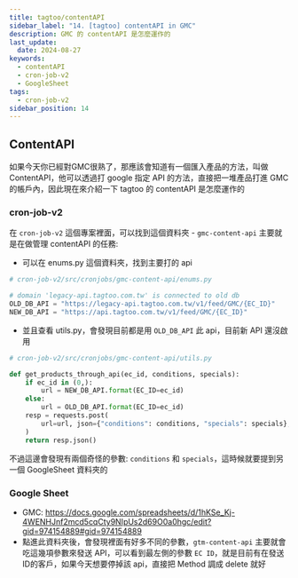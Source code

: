 ```yaml
---
title: tagtoo/contentAPI
sidebar_label: "14. [tagtoo] contentAPI in GMC"
description: GMC 的 contentAPI 是怎麼運作的
last_update:
  date: 2024-08-27
keywords:
  - contentAPI
  - cron-job-v2
  - GoogleSheet
tags:
  - cron-job-v2
sidebar_position: 14
---
```




## ContentAPI

如果今天你已經對GMC很熟了，那應該會知道有一個匯入產品的方法，叫做 ContentAPI，他可以透過打 google 指定 API 的方法，直接把一堆產品打進 GMC 的帳戶內，因此現在來介紹一下 tagtoo 的 contentAPI 是怎麼運作的


### cron-job-v2

在 `cron-job-v2` 這個專案裡面，可以找到這個資料夾 - `gmc-content-api` 主要就是在做管理 contentAPI 的任務:

* 可以在 enums.py 這個資料夾，找到主要打的 api
```py
# cron-job-v2/src/cronjobs/gmc-content-api/enums.py 

# domain 'legacy-api.tagtoo.com.tw' is connected to old db
OLD_DB_API = "https://legacy-api.tagtoo.com.tw/v1/feed/GMC/{EC_ID}"
NEW_DB_API = "https://api.tagtoo.com.tw/v1/feed/GMC/{EC_ID}"
```

* 並且查看 utils.py，會發現目前都是用 `OLD_DB_API` 此 api，目前新 API 還沒啟用
```py
# cron-job-v2/src/cronjobs/gmc-content-api/utils.py

def get_products_through_api(ec_id, conditions, specials):
    if ec_id in (0,):
        url = NEW_DB_API.format(EC_ID=ec_id)
    else:
        url = OLD_DB_API.format(EC_ID=ec_id)
    resp = requests.post(
        url=url, json={"conditions": conditions, "specials": specials}, timeout=300
    )
    return resp.json()
```

不過這邊會發現有兩個奇怪的參數: `conditions` 和 `specials`，這時候就要提到另一個 GoogleSheet 資料夾的


### Google Sheet
* GMC: https://docs.google.com/spreadsheets/d/1hKSe_Kj-4WENHJnf2mcd5cqCty9NIpUs2d69O0a0hgc/edit?gid=974154889#gid=974154889
* 點進此資料夾後，會發現裡面有好多不同的參數，`gtm-content-api` 主要就會吃這幾項參數來發送 API，可以看到最左側的參數 `EC ID`，就是目前有在發送ID的客戶，如果今天想要停掉該 api，直接把 Method 調成 delete 就好


